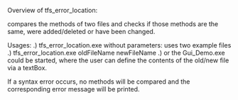 Overview of tfs_error_location:

compares the methods of two files and checks if those methods are the same, were added/deleted or have been changed.

Usages:
	.) tfs_error_location.exe without parameters: uses two example files
	.) tfs_error_location.exe oldFileName newFileName
	.) or the Gui_Demo.exe could be started, where the user can define the contents of the old/new file via a textBox.
	
If a syntax error occurs, no methods will be compared and the corresponding error message will be printed.

	
	